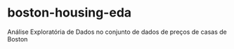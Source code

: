 # boston-housing-eda
Análise Exploratória de Dados no conjunto de dados de preços de casas de Boston
